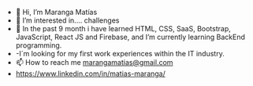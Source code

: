 - 👋 Hi, I’m Maranga Matías
- 👀 I’m interested in.... challenges
- 🌱 In the past 9 month i have learned HTML, CSS, SaaS, Bootstrap, JavaScript, React JS and Firebase, and I’m currently learning BackEnd programming. 
- -I´m looking for my first work experiences within the IT industry.
- 📫 How to reach me marangamatias@gmail.com
- https://www.linkedin.com/in/matias-maranga/

<!---
Supertraining/Supertraining is a ✨ special ✨ repository because its `README.md` (this file) appears on your GitHub profile.
You can click the Preview link to take a look at your changes.
--->
